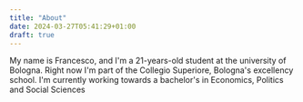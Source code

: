 ```yaml
---
title: "About"
date: 2024-03-27T05:41:29+01:00
draft: true
---
```

My name is Francesco, and I'm a 21-years-old student at the university of Bologna. Right now I'm part of the Collegio Superiore, Bologna's excellency school. I'm currently working towards a bachelor's in Economics, Politics and Social Sciences
